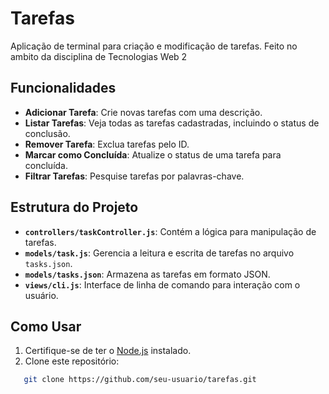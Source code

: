 
# Tarefas

Aplicação de terminal para criação e modificação de tarefas. Feito no ambito da disciplina de Tecnologias Web 2

## Funcionalidades

- **Adicionar Tarefa**: Crie novas tarefas com uma descrição.
- **Listar Tarefas**: Veja todas as tarefas cadastradas, incluindo o status de conclusão.
- **Remover Tarefa**: Exclua tarefas pelo ID.
- **Marcar como Concluída**: Atualize o status de uma tarefa para concluída.
- **Filtrar Tarefas**: Pesquise tarefas por palavras-chave.

## Estrutura do Projeto

- **`controllers/taskController.js`**: Contém a lógica para manipulação de tarefas.
- **`models/task.js`**: Gerencia a leitura e escrita de tarefas no arquivo `tasks.json`.
- **`models/tasks.json`**: Armazena as tarefas em formato JSON.
- **`views/cli.js`**: Interface de linha de comando para interação com o usuário.

## Como Usar

1. Certifique-se de ter o [Node.js](https://nodejs.org/) instalado.
2. Clone este repositório:

```sh
   git clone https://github.com/seu-usuario/tarefas.git
```
